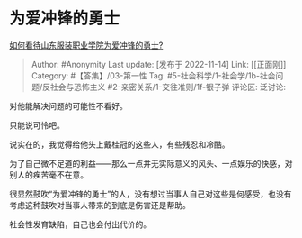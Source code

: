 # 为爱冲锋的勇士
[如何看待山东服装职业学院为爱冲锋的勇士?](https://www.zhihu.com/question/565966317/answer/2757783774)

> Author: #Anonymity
> Last update: [发布于 2022-11-14]
> Link: [[正面刚]]
> Category: #【答集】/03-第一性
> Tag: #5-社会科学/1-社会学/1b-社会问题/反社会与恐怖主义 #2-亲密关系/1-交往准则/1f-银子弹
> 评论区:
> 泛讨论:

对他能解决问题的可能性不看好。

只能说可怜吧。

说实在的，我觉得给他头上戴桂冠的这些人，有些残忍和冷酷。

为了自己微不足道的利益——那么一点并无实际意义的风头、一点娱乐的快感，对别人的疾苦毫不在意。

很显然鼓吹“为爱冲锋的勇士”的人，没有想过当事人自己对这些是何感受，也没有考虑这种鼓吹对当事人带来的到底是伤害还是帮助。

社会性发育缺陷，自己也会付出代价的。

